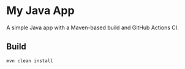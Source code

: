 # My Java App

A simple Java app with a Maven-based build and GitHub Actions CI.

## Build

```bash
mvn clean install

